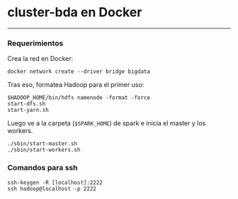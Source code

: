 # cluster-bda en Docker

---

### Requerimientos

Crea la red en Docker:

```
docker network create --driver bridge bigdata
```

Tras eso, formatea Hadoop para el primer uso:

```
$HADOOP_HOME/bin/hdfs namenode -format -force
start-dfs.sh
start-yarn.sh
```

Luego ve a la carpeta (`$SPARK_HOME`) de spark e inicia el master y los workers.

```
./sbin/start-master.sh 
./sbin/start-workers.sh
```

### Comandos para ssh

```
ssh-keygen -R [localhost]:2222
ssh hadoop@localhost -p 2222
```